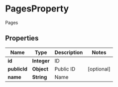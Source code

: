 

# PagesProperty

Pages

## Properties

| Name | Type | Description | Notes |
|------------ | ------------- | ------------- | -------------|
|**id** | **Integer** | ID |  |
|**publicId** | **Object** | Public ID |  [optional] |
|**name** | **String** | Name |  |



